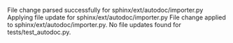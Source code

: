 File change parsed successfully for sphinx/ext/autodoc/importer.py
Applying file update for sphinx/ext/autodoc/importer.py
File change applied to sphinx/ext/autodoc/importer.py.
No file updates found for tests/test_autodoc.py.
